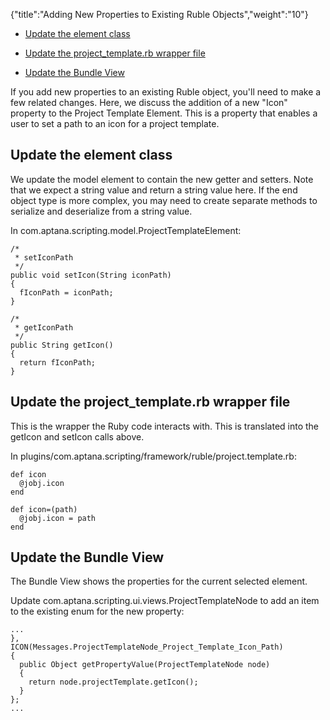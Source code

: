 {"title":"Adding New Properties to Existing Ruble Objects","weight":"10"}

* [Update the element class](#update-the-element-class)

* [Update the project\_template.rb wrapper file](#update-the-project_template.rb-wrapper-file)

* [Update the Bundle View](#update-the-bundle-view)

If you add new properties to an existing Ruble object, you'll need to make a few related changes. Here, we discuss the addition of a new "Icon" property to the Project Template Element. This is a property that enables a user to set a path to an icon for a project template.

## Update the element class

We update the model element to contain the new getter and setters. Note that we expect a string value and return a string value here. If the end object type is more complex, you may need to create separate methods to serialize and deserialize from a string value.

In com.aptana.scripting.model.ProjectTemplateElement:

```
/*
 * setIconPath
 */
public void setIcon(String iconPath)
{
  fIconPath = iconPath;
}

/*
 * getIconPath
 */
public String getIcon()
{
  return fIconPath;
}
```

## Update the project\_template.rb wrapper file

This is the wrapper the Ruby code interacts with. This is translated into the getIcon and setIcon calls above.

In plugins/com.aptana.scripting/framework/ruble/project.template.rb:

```
def icon
  @jobj.icon
end

def icon=(path)
  @jobj.icon = path
end
```

## Update the Bundle View

The Bundle View shows the properties for the current selected element.

Update com.aptana.scripting.ui.views.ProjectTemplateNode to add an item to the existing enum for the new property:

```
...
},
ICON(Messages.ProjectTemplateNode_Project_Template_Icon_Path)
{
  public Object getPropertyValue(ProjectTemplateNode node)
  {
    return node.projectTemplate.getIcon();
  }
};
...
```
